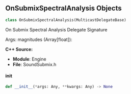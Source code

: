 ## OnSubmixSpectralAnalysis Objects

```python
class OnSubmixSpectralAnalysis(MulticastDelegateBase)
```

On Submix Spectral Analysis  Delegate Signature

Args:
    magnitudes (Array[float]):

**C++ Source:**

- **Module**: Engine
- **File**: SoundSubmix.h

<a id="unreal.OnSubmixSpectralAnalysis.__init__"></a>

#### __init__

```python
def __init__(*args: Any, **kwargs: Any) -> None
```

<a id="unreal.OnSubmixSpectralAnalysisBP"></a>
